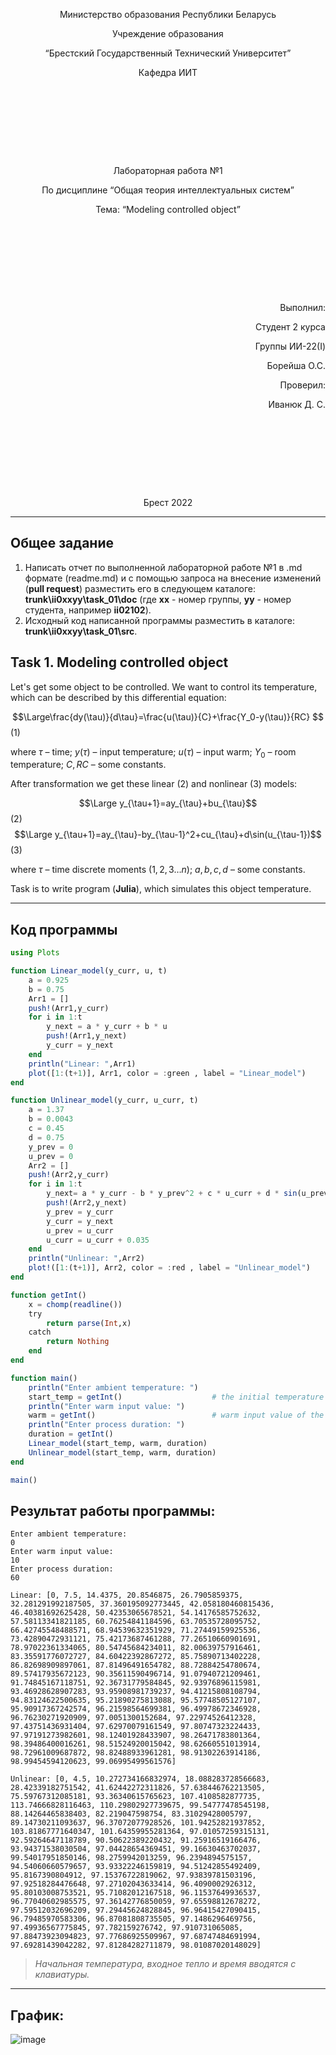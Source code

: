<p style="text-align: center;">Министерство образования Республики Беларусь<br/>
<p style="text-align: center;">Учреждение образования</p>
<p style="text-align: center;">“Брестский Государственный Технический Университет”</p>
<p style="text-align: center;">Кафедра ИИТ</p>
<div style="margin-bottom: 10em;"></div>
<p style="text-align: center;">Лабораторная работа №1</p>
<p style="text-align: center;">По дисциплине “Общая теория интеллектуальных систем”</p>
<p style="text-align: center;">Тема: “Modeling controlled object”</p>
<div style="margin-bottom: 10em;"></div>
<p style="text-align: right;">Выполнил:</p>
<p style="text-align: right;">Студент 2 курса</p>
<p style="text-align: right;">Группы ИИ-22(I)</p>
<p style="text-align: right;">Борейша О.С.</p>
<p style="text-align: right;">Проверил:</p>
<p style="text-align: right;">Иванюк Д. С.</p>
<div style="margin-bottom: 10em;"></div>
<p style="text-align: center;">Брест 2022</p>

---
## Общее задание ##
1. Написать отчет по выполненной лабораторной работе №1 в .md формате (readme.md) и с помощью запроса на внесение изменений (**pull request**) разместить его в следующем каталоге: **trunk\ii0xxyy\task_01\doc** (где **xx** - номер группы, **yy** - номер студента, например **ii02102**).
2. Исходный код написанной программы разместить в каталоге: **trunk\ii0xxyy\task_01\src**.

## Task 1. Modeling controlled object ##
Let's get some object to be controlled. We want to control its temperature, which can be described by this differential equation:

$$\Large\frac{dy(\tau)}{d\tau}=\frac{u(\tau)}{C}+\frac{Y_0-y(\tau)}{RC} $$ (1)

where $\tau$ – time; $y(\tau)$ – input temperature; $u(\tau)$ – input warm; $Y_0$ – room temperature; $C,RC$ – some constants.

After transformation we get these linear (2) and nonlinear (3) models:

$$\Large y_{\tau+1}=ay_{\tau}+bu_{\tau}$$ (2)
$$\Large y_{\tau+1}=ay_{\tau}-by_{\tau-1}^2+cu_{\tau}+d\sin(u_{\tau-1})$$ (3)

where $\tau$ – time discrete moments ($1,2,3{\dots}n$); $a,b,c,d$ – some constants.

Task is to write program (**Julia**), which simulates this object temperature.

---
## Код программы ##


``` julia
using Plots

function Linear_model(у_curr, u, t)
    а = 0.925
    b = 0.75
    Аrr1 = []
    push!(Аrr1,у_curr)
    for i in 1:t
        у_next = а * у_curr + b * u
        push!(Аrr1,у_next)
        у_curr = у_next
    end
    println("Linear: ",Аrr1)
    plot([1:(t+1)], Аrr1, color = :green , label = "Linear_model")
end

function Unlinear_model(у_curr, u_curr, t)
    а = 1.37
    b = 0.0043
    c = 0.45
    d = 0.75
    у_prev = 0
    u_prev = 0
    Аrr2 = []
    push!(Аrr2,у_curr)
    for i in 1:t
        у_next= а * у_curr - b * у_prev^2 + c * u_curr + d * sin(u_prev)
        push!(Аrr2,у_next)
        у_prev = у_curr
        у_curr = у_next
        u_prev = u_curr
        u_curr = u_curr + 0.035
    end
    println("Unlinear: ",Аrr2)
    plot!([1:(t+1)], Аrr2, color = :red , label = "Unlinear_model")
end

function getInt()
    x = chomp(readline())
    try
        return parse(Int,x)
    catch
        return Nothing
    end
end

function main()
    println("Enter ambient temperature: ")
    start_temp = getInt()                    # the initial temperature value is equal to the ambient temperature (0)
    println("Enter warm input value: ")
    warm = getInt()                          # warm input value of the corresponding simulation object (10)
    println("Enter process duration: ")
    duration = getInt()
    Linear_model(start_temp, warm, duration)
    Unlinear_model(start_temp, warm, duration)
end

main()
```
## Результат работы программы: ##

```
Enter ambient temperature: 
0
Enter warm input value: 
10
Enter process duration: 
60

Linear: [0, 7.5, 14.4375, 20.8546875, 26.7905859375, 32.281291992187505, 37.360195092773445, 42.058180460815436, 46.40381692625428, 50.42353065678521, 54.14176585752632, 57.58113341821185, 60.76254841184596, 63.70535728095752, 66.42745548488571, 68.94539632351929, 71.27449159925536, 73.42890472931121, 75.42173687461288, 77.26510660901691, 78.97022361334065, 80.54745684234011, 82.00639757916461, 83.35591776072727, 84.60422392867272, 85.75890713402228, 86.82698909897061, 87.81496491654782, 88.72884254780674, 89.57417935672123, 90.35611590496714, 91.07940721209461, 91.74845167118751, 92.36731779584845, 92.93976896115981, 93.46928628907283, 93.95908981739237, 94.41215808108794, 94.83124622500635, 95.21890275813088, 95.57748505127107, 95.90917367242574, 96.21598564699381, 96.49978672346928, 96.76230271920909, 97.0051300152684, 97.22974526412328, 97.43751436931404, 97.62970079161549, 97.80747323224433, 97.97191273982601, 98.12401928433907, 98.26471783801364, 98.39486400016261, 98.51524920015042, 98.62660551013914, 98.72961009687872, 98.82488933961281, 98.91302263914186, 98.99454594120623, 99.06995499561576]

Unlinear: [0, 4.5, 10.272734166832974, 18.088283728566683, 28.42339182751542, 41.62442272311826, 57.638446762213505, 75.59767312085181, 93.36340615765623, 107.4108582877735, 113.74666828116463, 110.29802927739675, 99.54777478545198, 88.14264465838403, 82.219047598754, 83.31029428005797, 89.14730211093637, 96.37072077928526, 101.94252821937852, 103.81867771640347, 101.64359955281364, 97.01057259315131, 92.59264647118789, 90.50622389220432, 91.25916519166476, 93.94371538030504, 97.04428654369451, 99.16630463702037, 99.54017951850146, 98.2759942013259, 96.2394894575157, 94.54060660579657, 93.93322246159819, 94.51242855492409, 95.8167390804912, 97.15376722819062, 97.93839781503196, 97.92518284476648, 97.27102043633414, 96.4090002926312, 95.80103008753521, 95.71082012167518, 96.11537649936537, 96.77040602985575, 97.36142776850059, 97.65598812678272, 97.59512032696209, 97.29445624828845, 96.96415427090415, 96.79485970583306, 96.87081808735505, 97.1486296469756, 97.49936567775845, 97.782159276742, 97.910731065085, 97.88473923094823, 97.77686925509967, 97.68747484691994, 97.69281439042282, 97.81284282711879, 98.01087020148029]
```
> _Начальная_ _температура,_ _входное_ _тепло_ _и_ _время_ _вводятся_ _с_ _клавиатуры._

---
## График: ##
![image](https://raw.githubusercontent.com/psijikk/OTIS-2022/main/trunk/ii02201/task_01/doc/plot_task_01.png)